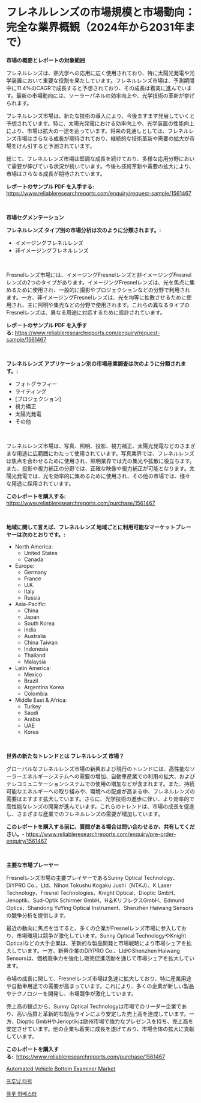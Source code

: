 <p><h1>フレネルレンズの市場規模と市場動向：完全な業界概観（2024年から2031年まで）</h1></p><p><strong>市場の概要とレポートの対象範囲</strong></p>
<p><p>フレネルレンズは、熱光学への応用に広く使用されており、特に太陽光発電や光学装置において重要な役割を果たしています。フレネルレンズ市場は、予測期間中に11.4%のCAGRで成長すると予想されており、その成長は着実に進んでいます。最新の市場動向には、ソーラーパネルの効率向上や、光学技術の革新が挙げられます。</p><p>フレネルレンズ市場は、新たな技術の導入により、今後ますます発展していくと予想されています。特に、太陽光発電における効率向上や、光学装置の性能向上により、市場は拡大の一途を辿っています。将来の見通しとしては、フレネルレンズ市場はさらなる成長が期待されており、継続的な技術革新や需要の拡大が市場をけん引すると予測されています。</p><p>総じて、フレネルレンズ市場は堅調な成長を続けており、多様な応用分野において需要が伸びている状況が続いています。今後も技術革新や需要の拡大により、市場はさらなる成長が期待されています。</p></p>
<p><strong>レポートのサンプル PDF を入手する:</strong> <a href="https://www.reliableresearchreports.com/enquiry/request-sample/1561467">https://www.reliableresearchreports.com/enquiry/request-sample/1561467</a></p>
<p>&nbsp;</p>
<p><strong>市場セグメンテーション</strong></p>
<p><strong>フレネルレンズ タイプ別の市場分析は次のように分類されます。:</strong></p>
<p><ul><li>イメージングフレネルレンズ</li><li>非イメージングフレネルレンズ</li></ul></p>
<p>&nbsp;</p>
<p><p>Fresnelレンズ市場には、イメージングFresnelレンズと非イメージングFresnelレンズの2つのタイプがあります。イメージングFresnelレンズは、光を焦点に集めるために使用され、一般的に撮影やプロジェクションなどの分野で利用されます。一方、非イメージングFresnelレンズは、光を均等に拡散させるために使用され、主に照明や集光などの分野で使用されます。これらの異なるタイプのFresnelレンズは、異なる用途に対応するために設計されています。</p></p>
<p><strong>レポートのサンプル PDF を入手する:</strong>&nbsp;<a href="https://www.reliableresearchreports.com/enquiry/request-sample/1561467">https://www.reliableresearchreports.com/enquiry/request-sample/1561467</a></p>
<p>&nbsp;</p>
<p><strong> フレネルレンズ アプリケーション別の市場産業調査は次のように分類されます。:</strong></p>
<p><ul><li>フォトグラフィー</li><li>ライティング</li><li>[プロジェクション]</li><li>視力矯正</li><li>太陽光発電</li><li>その他</li></ul></p>
<p>&nbsp;</p>
<p><p>フレネルレンズ市場は、写真、照明、投影、視力補正、太陽光発電などのさまざまな用途に広範囲にわたって使用されています。写真業界では、フレネルレンズは焦点を合わせるために使用され、照明業界では光の集光や拡散に役立ちます。また、投影や視力補正の分野では、正確な映像や視力補正が可能となります。太陽光発電では、光を効率的に集めるために使用され、その他の市場では、様々な用途に採用されています。</p></p>
<p><strong>このレポートを購入する:</strong>&nbsp; <a href="https://www.reliableresearchreports.com/purchase/1561467">https://www.reliableresearchreports.com/purchase/1561467</a></p>
<p>&nbsp;</p>
<p><strong>地域に関して言えば、フレネルレンズ 地域ごとに利用可能なマーケットプレーヤーは次のとおりです。:</strong></p>
<p><ul>
    <li>
        North America:
        <ul>
            <li>United States</li>
            <li>Canada</li>
        </ul>
    </li>
    <li>
        Europe:
        <ul>
            <li>Germany</li>
            <li>France</li>
            <li>U.K.</li>
            <li>Italy</li>
            <li>Russia</li>
        </ul>
    </li>
    <li>
        Asia-Pacific:
        <ul>
            <li>China</li>
            <li>Japan</li>
            <li>South Korea</li>
            <li>India</li>
            <li>Australia</li>
            <li>China Taiwan</li>
            <li>Indonesia</li>
            <li>Thailand</li>
            <li>Malaysia</li>
        </ul>
    </li>
    <li>
        Latin America:
        <ul>
            <li>Mexico</li>
            <li>Brazil</li>
            <li>Argentina Korea</li>
            <li>Colombia</li>
        </ul>
    </li>
    <li>
        Middle East & Africa:
        <ul>
            <li>Turkey</li>
            <li>Saudi</li>
            <li>Arabia</li>
            <li>UAE</li>
            <li>Korea</li>
        </ul>
    </li>
    </ul></p>
<p>&nbsp;</p>
<p><strong>世界の新たなトレンドとは フレネルレンズ 市場？</strong></p>
<p><p>グローバルなフレネルレンズ市場の新興および現行のトレンドには、高性能なソーラーエネルギーシステムへの需要の増加、自動車産業での利用の拡大、およびテレコミュニケーションシステムでの使用の増加などが含まれます。また、持続可能なエネルギーへの取り組みや、環境への配慮が高まる中、フレネルレンズの需要はますます拡大しています。さらに、光学技術の進歩に伴い、より効率的で高性能なレンズの開発が進んでいます。これらのトレンドは、市場の成長を促進し、さまざまな産業でのフレネルレンズの需要が増加しています。</p></p>
<p><strong>このレポートを購入する前に、質問がある場合は問い合わせるか、共有してください。</strong>- <a href="https://www.reliableresearchreports.com/enquiry/pre-order-enquiry/1561467">https://www.reliableresearchreports.com/enquiry/pre-order-enquiry/1561467</a></p>
<p>&nbsp;</p>
<p><strong>主要な市場プレーヤー</strong></p>
<p><p>Fresnelレンズ市場の主要プレイヤーであるSunny Optical Technology、DiYPRO Co.、Ltd、Nihon Tokushu Kogaku Jushi（NTKJ）、K Laser Technology、Fresnel Technologies、Knight Optical、Dioptic GmbH、Jenoptik、Sud-Optik Schirmer GmbH、H＆KリフレクスGmbH、Edmund Optics、Shandong YuYing Optical Instrument、Shenzhen Haiwang Sensorsの競争分析を提供します。</p><p>最近の動向に焦点を当てると、多くの企業がFresnelレンズ市場に参入しており、市場環境は競争が激化しています。Sunny Optical TechnologyやKnight Opticalなどの大手企業は、革新的な製品開発と市場戦略により市場シェアを拡大しています。一方、新興企業のDiYPRO Co.、LtdやShenzhen Haiwang Sensorsは、価格競争力を強化し販売促進活動を通じて市場シェアを拡大しています。</p><p>市場の成長に関して、Fresnelレンズ市場は急速に拡大しており、特に産業用途や自動車用途での需要が高まっています。これにより、多くの企業が新しい製品やテクノロジーを開発し、市場競争が激化しています。</p><p>売上高の観点から、Sunny Optical Technologyは市場でのリーダー企業であり、高い品質と革新的な製品ラインにより安定した売上高を達成しています。一方、Dioptic GmbHやJenoptikは欧州市場で強力なプレゼンスを持ち、売上高を安定させています。他の企業も着実に成長を遂げており、市場全体の拡大に貢献しています。</p></p>
<p><strong>このレポートを購入する:</strong>&nbsp;&nbsp;<a href="https://www.reliableresearchreports.com/purchase/1561467">https://www.reliableresearchreports.com/purchase/1561467</a></p>
<p><p><a href="https://angry-finch-aaf.notion.site/Automated-Vehicle-Bottom-Examiner-Market-Offer-Valuable-Insights-into-Market-Size-Market-Share-Mar-c9be964abb7343a08e01cca01d284e9e">Automated Vehicle Bottom Examiner Market</a></p><p><a href="https://medium.com/@edaunhshhs/2024-2031%EB%85%84-%EA%B8%B0%EA%B0%84%EC%9D%84-%EC%9C%84%ED%95%9C-%EA%B0%80%EC%A7%80%EC%B9%98%EA%B8%B0-%ED%83%80%EC%9B%8C-%EC%8B%9C%EC%9E%A5-%EB%8F%99%ED%96%A5-%EB%B0%8F-%EC%8B%9C%EC%9E%A5-%EB%B6%84%EC%84%9D%EC%9D%84-%EC%98%88%EC%B8%A1%ED%95%A9%EB%8B%88%EB%8B%A4-16d64b7ec102">프루닝 타워</a></p><p><a href="https://medium.com/@cezarymarciniak2022/%EC%88%98%ED%99%95%EA%B8%B0-%EC%8B%9C%EC%9E%A5-%EC%8B%9C%EC%9E%A5-cagr-%EC%8B%9C%EC%9E%A5-%EB%8F%99%ED%96%A5-%EB%B0%8F-%EC%84%B1%EC%9E%A5-%EC%A0%84%EB%9E%B5%EC%97%90-%EB%8C%80%ED%95%9C-%ED%86%B5%EC%B0%B0%EB%A0%A5-226b820551c7">플롯 하베스터</a></p></p>